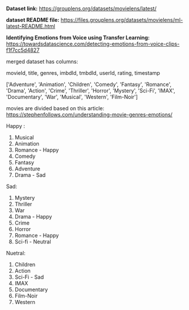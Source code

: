 
**Dataset link:**
https://grouplens.org/datasets/movielens/latest/

**dataset README file:**
https://files.grouplens.org/datasets/movielens/ml-latest-README.html

**Identifying Emotions from Voice using Transfer Learning:**
https://towardsdatascience.com/detecting-emotions-from-voice-clips-f1f7cc5d4827


merged dataset has columns:

movieId, title, genres, imbdId, tmbdId, userId, rating, timestamp

['Adventure', 'Animation', 'Children', 'Comedy', 'Fantasy', 'Romance', 'Drama', 'Action', 'Crime', 'Thriller', 'Horror', 'Mystery', 'Sci-Fi', 'IMAX', 'Documentary', 'War', 'Musical', 'Western', 'Film-Noir']

movies are divided based on this article:
https://stephenfollows.com/understanding-movie-genres-emotions/


Happy : 
1. Musical
2. Animation
3. Romance - Happy
4. Comedy
5. Fantasy
6. Adventure
7. Drama - Sad

Sad: 
1. Mystery
2. Thriller
3. War
4. Drama - Happy 
5. Crime
6. Horror
7. Romance - Happy
8. Sci-fi  - Neutral

Nuetral:
1. Children
2. Action
3. Sci-Fi  - Sad
4. IMAX
5. Documentary
6. Film-Noir
7. Western

